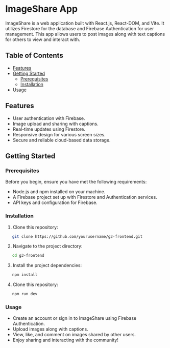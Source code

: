 # ImageShare App

ImageShare is a web application built with React.js, React-DOM, and Vite. It utilizes Firestore for the database and Firebase Authentication for user management. This app allows users to post images along with text captions for others to view and interact with.


## Table of Contents

- [Features](#features)
- [Getting Started](#getting-started)
  - [Prerequisites](#prerequisites)
  - [Installation](#installation)
- [Usage](#usage)

## Features

- User authentication with Firebase.
- Image upload and sharing with captions.
- Real-time updates using Firestore.
- Responsive design for various screen sizes.
- Secure and reliable cloud-based data storage.

## Getting Started

### Prerequisites

Before you begin, ensure you have met the following requirements:

- Node.js and npm installed on your machine.
- A Firebase project set up with Firestore and Authentication services.
- API keys and configuration for Firebase.

### Installation

1. Clone this repository:

```bash
   git clone https://github.com/yourusername/g3-frontend.git
```

2. Navigate to the project directory:

```bash
   cd g3-frontend
```

3. Install the project dependencies:

```bash
   npm install
```

4. Clone this repository:

```bash
   npm run dev
```
### Usage

- Create an account or sign in to ImageShare using Firebase Authentication.
- Upload images along with captions.
- View, like, and comment on images shared by other users.
- Enjoy sharing and interacting with the community!
